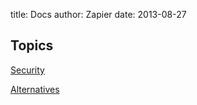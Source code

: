 title: Docs 
author: Zapier
date: 2013-08-27

## Topics

[Security](/security)

[Alternatives](/alternatives)
